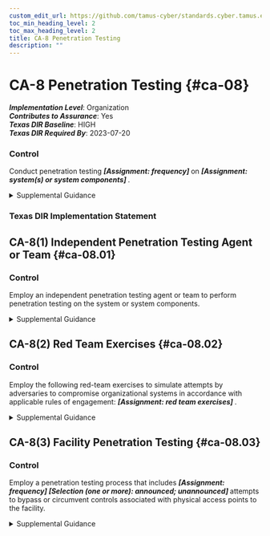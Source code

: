 ```yaml
---
custom_edit_url: https://github.com/tamus-cyber/standards.cyber.tamus.edu/tree/main/static/content/tamus.edu/TAMUS_profile.xml
toc_min_heading_level: 2
toc_max_heading_level: 2
title: CA-8 Penetration Testing
description: ""
---
```


# CA-8 Penetration Testing {#ca-08}

_**Implementation Level**_: Organization\
_**Contributes to Assurance**_: Yes\
_**Texas DIR Baseline**_: HIGH\
_**Texas DIR Required By**_: 2023-07-20

### Control

Conduct penetration testing <strong>                  <em>[Assignment: frequency]</em>               </strong> on <strong>                  <em>[Assignment: system(s) or system components]</em>               </strong>.

<details>
  <summary>Supplemental Guidance</summary>

Penetration testing is a specialized type of assessment conducted on systems or individual system components to identify vulnerabilities that could be exploited by adversaries. Penetration testing goes beyond automated vulnerability scanning and is conducted by agents and teams with demonstrable skills and experience that include technical expertise in network, operating system, and/or application level security. Penetration testing can be used to validate vulnerabilities or determine the degree of penetration resistance of systems to adversaries within specified constraints. Such constraints include time, resources, and skills. Penetration testing attempts to duplicate the actions of adversaries and provides a more in-depth analysis of security- and privacy-related weaknesses or deficiencies. Penetration testing is especially important when organizations are transitioning from older technologies to newer technologies (e.g., transitioning from IPv4 to IPv6 network protocols).

</details>

### Texas DIR Implementation Statement

## CA-8(1) Independent Penetration Testing Agent or Team {#ca-08.01}

### Control

Employ an independent penetration testing agent or team to perform penetration testing on the system or system components.

<details>
  <summary>Supplemental Guidance</summary>

Independent penetration testing agents or teams are individuals or groups who conduct impartial penetration testing of organizational systems. Impartiality implies that penetration testing agents or teams are free from perceived or actual conflicts of interest with respect to the development, operation, or management of the systems that are the targets of the penetration testing. <a xmlns="http://csrc.nist.gov/ns/oscal/1.0" href="#ca-2.1">CA-2(1)</a> provides additional information on independent assessments that can be applied to penetration testing.

</details>

## CA-8(2) Red Team Exercises {#ca-08.02}

### Control

Employ the following red-team exercises to simulate attempts by adversaries to compromise organizational systems in accordance with applicable rules of engagement: <strong>                     <em>[Assignment: red team exercises]</em>                  </strong>.

<details>
  <summary>Supplemental Guidance</summary>

Red team exercises extend the objectives of penetration testing by examining the security and privacy posture of organizations and the capability to implement effective cyber defenses. Red team exercises simulate attempts by adversaries to compromise mission and business functions and provide a comprehensive assessment of the security and privacy posture of systems and organizations. Such attempts may include technology-based attacks and social engineering-based attacks. Technology-based attacks include interactions with hardware, software, or firmware components and/or mission and business processes. Social engineering-based attacks include interactions via email, telephone, shoulder surfing, or personal conversations. Red team exercises are most effective when conducted by penetration testing agents and teams with knowledge of and experience with current adversarial tactics, techniques, procedures, and tools. While penetration testing may be primarily laboratory-based testing, organizations can use red team exercises to provide more comprehensive assessments that reflect real-world conditions. The results from red team exercises can be used by organizations to improve security and privacy awareness and training and to assess control effectiveness.

</details>

## CA-8(3) Facility Penetration Testing {#ca-08.03}

### Control

Employ a penetration testing process that includes <strong>                     <em>[Assignment: frequency]</em>                  </strong>                  <strong>                     <em>[Selection (one or more): announced; unannounced]</em>                  </strong> attempts to bypass or circumvent controls associated with physical access points to the facility.

<details>
  <summary>Supplemental Guidance</summary>

Penetration testing of physical access points can provide information on critical vulnerabilities in the operating environments of organizational systems. Such information can be used to correct weaknesses or deficiencies in physical controls that are necessary to protect organizational systems.

</details>

